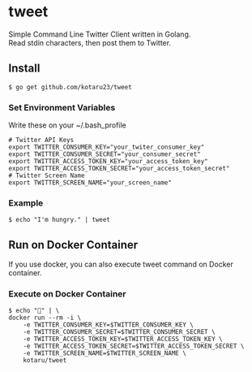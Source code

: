 # tweet

Simple Command Line Twitter Client written in Golang.  
Read stdin characters, then post them to Twitter.

## Install

```
$ go get github.com/kotaru23/tweet
```

### Set Environment Variables

Write these on your ~/.bash_profile

```
# Twitter API Keys
export TWITTER_CONSUMER_KEY="your_twiter_consumer_key"
export TWITTER_CONSUMER_SECRET="your_consumer_secret"
export TWITTER_ACCESS_TOKEN_KEY="your_access_token_key"
export TWITTER_ACCESS_TOKEN_SECRET="your_access_token_secret"
# Twitter Screen Name
export TWITTER_SCREEN_NAME="your_screen_name"
```

### Example

```
$ echo "I'm hungry." | tweet
```

## Run on Docker Container

If you use docker, you can also execute tweet command on Docker container.

### Execute on Docker Container

```
$ echo "🍣" | \
docker run --rm -i \
    -e TWITTER_CONSUMER_KEY=$TWITTER_CONSUMER_KEY \
    -e TWITTER_CONSUMER_SECRET=$TWITTER_CONSUMER_SECRET \
    -e TWITTER_ACCESS_TOKEN_KEY=$TWITTER_ACCESS_TOKEN_KEY \
    -e TWITTER_ACCESS_TOKEN_SECRET=$TWITTER_ACCESS_TOKEN_SECRET \
    -e TWITTER_SCREEN_NAME=$TWITTER_SCREEN_NAME \
    kotaru/tweet
```
